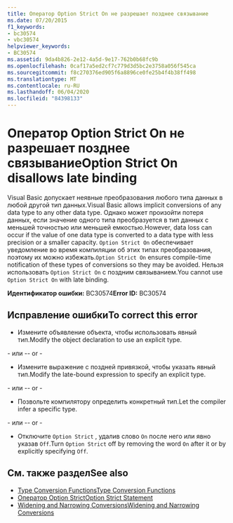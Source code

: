```yaml
---
title: Оператор Option Strict On не разрешает позднее связывание
ms.date: 07/20/2015
f1_keywords:
- bc30574
- vbc30574
helpviewer_keywords:
- BC30574
ms.assetid: 9da4b826-2e12-4a5d-9e17-762b0b68fc9b
ms.openlocfilehash: 0caf17a5ed2cf7c779d3d5bc2e3758a056f545ca
ms.sourcegitcommit: f8c270376ed905f6a8896ce0fe25b4f4b38ff498
ms.translationtype: MT
ms.contentlocale: ru-RU
ms.lasthandoff: 06/04/2020
ms.locfileid: "84398133"
---
```

# <a name="option-strict-on-disallows-late-binding"></a><span data-ttu-id="1bca2-102">Оператор Option Strict On не разрешает позднее связывание</span><span class="sxs-lookup"><span data-stu-id="1bca2-102">Option Strict On disallows late binding</span></span>
<span data-ttu-id="1bca2-103">Visual Basic допускает неявные преобразования любого типа данных в любой другой тип данных.</span><span class="sxs-lookup"><span data-stu-id="1bca2-103">Visual Basic allows implicit conversions of any data type to any other data type.</span></span> <span data-ttu-id="1bca2-104">Однако может произойти потеря данных, если значение одного типа преобразуется в тип данных с меньшей точностью или меньшей емкостью.</span><span class="sxs-lookup"><span data-stu-id="1bca2-104">However, data loss can occur if the value of one data type is converted to a data type with less precision or a smaller capacity.</span></span> <span data-ttu-id="1bca2-105">`Option Strict On` обеспечивает уведомление во время компиляции об этих типах преобразования, поэтому их можно избежать.</span><span class="sxs-lookup"><span data-stu-id="1bca2-105">`Option Strict On` ensures compile-time notification of these types of conversions so they may be avoided.</span></span> <span data-ttu-id="1bca2-106">Нельзя использовать `Option Strict On` с поздним связыванием.</span><span class="sxs-lookup"><span data-stu-id="1bca2-106">You cannot use `Option Strict On` with late binding.</span></span>  

 <span data-ttu-id="1bca2-107">**Идентификатор ошибки:** BC30574</span><span class="sxs-lookup"><span data-stu-id="1bca2-107">**Error ID:** BC30574</span></span>  
  
## <a name="to-correct-this-error"></a><span data-ttu-id="1bca2-108">Исправление ошибки</span><span class="sxs-lookup"><span data-stu-id="1bca2-108">To correct this error</span></span>  
  
- <span data-ttu-id="1bca2-109">Измените объявление объекта, чтобы использовать явный тип.</span><span class="sxs-lookup"><span data-stu-id="1bca2-109">Modify the object declaration to use an explicit type.</span></span>  
  
 <span data-ttu-id="1bca2-110">\- или -</span><span class="sxs-lookup"><span data-stu-id="1bca2-110">\- or -</span></span>  
  
- <span data-ttu-id="1bca2-111">Измените выражение с поздней привязкой, чтобы указать явный тип.</span><span class="sxs-lookup"><span data-stu-id="1bca2-111">Modify the late-bound expression to specify an explicit type.</span></span>  
  
 <span data-ttu-id="1bca2-112">\- или -</span><span class="sxs-lookup"><span data-stu-id="1bca2-112">\- or -</span></span>  
  
- <span data-ttu-id="1bca2-113">Позвольте компилятору определить конкретный тип.</span><span class="sxs-lookup"><span data-stu-id="1bca2-113">Let the compiler infer a specific type.</span></span>  
  
 <span data-ttu-id="1bca2-114">\- или -</span><span class="sxs-lookup"><span data-stu-id="1bca2-114">\- or -</span></span>  
  
- <span data-ttu-id="1bca2-115">Отключите `Option Strict` , удалив слово `On` после него или явно указав `Off`.</span><span class="sxs-lookup"><span data-stu-id="1bca2-115">Turn `Option Strict` off by removing the word `On` after it or by explicitly specifying `Off`.</span></span>  
  
## <a name="see-also"></a><span data-ttu-id="1bca2-116">См. также раздел</span><span class="sxs-lookup"><span data-stu-id="1bca2-116">See also</span></span>

- [<span data-ttu-id="1bca2-117">Type Conversion Functions</span><span class="sxs-lookup"><span data-stu-id="1bca2-117">Type Conversion Functions</span></span>](../language-reference/functions/type-conversion-functions.md)
- [<span data-ttu-id="1bca2-118">Оператор Option Strict</span><span class="sxs-lookup"><span data-stu-id="1bca2-118">Option Strict Statement</span></span>](../language-reference/statements/option-strict-statement.md)
- [<span data-ttu-id="1bca2-119">Widening and Narrowing Conversions</span><span class="sxs-lookup"><span data-stu-id="1bca2-119">Widening and Narrowing Conversions</span></span>](../programming-guide/language-features/data-types/widening-and-narrowing-conversions.md)
